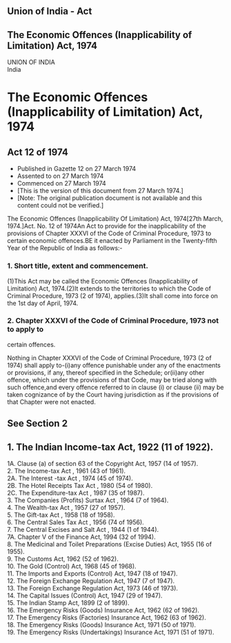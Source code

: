 ## Union of India - Act

## The Economic Offences (Inapplicability of Limitation) Act, 1974

UNION OF INDIA  
India

# The Economic Offences (Inapplicability of Limitation) Act, 1974

## Act 12 of 1974

  * Published in Gazette 12 on 27 March 1974 
  * Assented to on 27 March 1974 
  * Commenced on 27 March 1974 
  * [This is the version of this document from 27 March 1974.] 
  * [Note: The original publication document is not available and this content could not be verified.] 

The Economic Offences (Inapplicability Of Limitation) Act, 1974[27th March,
1974.]Act. No. 12 of 1974An Act to provide for the inapplicability of the
provisions of Chapter XXXVI of the Code of Criminal Procedure, 1973 to certain
economic offences.BE it enacted by Parliament in the Twenty-fifth Year of the
Republic of India as follows:-

### 1. Short title, extent and commencement.

(1)This Act may be called the Economic Offences (Inapplicability of
Limitation) Act, 1974.(2)It extends to the territories to which the Code of
Criminal Procedure, 1973 (2 of 1974), applies.(3)It shall come into force on
the 1st day of April, 1974.

### 2. Chapter XXXVI of the Code of Criminal Procedure, 1973 not to apply to
certain offences.

Nothing in Chapter XXXVI of the Code of Criminal Procedure, 1973 (2 of 1974)
shall apply to-(i)any offence punishable under any of the enactments or
provisions, if any, thereof specified in the Schedule; or(ii)any other
offence, which under the provisions of that Code, may be tried along with such
offence,and every offence referred to in clause (i) or clause (ii) may be
taken cognizance of by the Court having jurisdiction as if the provisions of
that Chapter were not enacted.

## See Section 2

1\. The Indian Income-tax Act, 1922 (11 of 1922).  
---  
1A. Clause (a) of section 63 of the Copyright Act, 1957 (14 of 1957).  
2\. The Income-tax Act , 1961 (43 of 1961).  
2A. The Interest -tax Act , 1974 (45 of 1974).  
2B. The Hotel Receipts Tax Act , 1980 (54 of 1980).  
2C. The Expenditure-tax Act , 1987 (35 of 1987).  
3\. The Companies (Profits) Surtax Act , 1964 (7 of 1964).  
4\. The Wealth-tax Act , 1957 (27 of 1957).  
5\. The Gift-tax Act , 1958 (18 of 1958).  
6\. The Central Sales Tax Act , 1956 (74 of 1956).  
7\. The Central Excises and Salt Act , 1944 (1 of 1944).  
7A. Chapter V of the Finance Act, 1994 (32 of 1994).  
8\. The Medicinal and Toilet Preparations (Excise Duties) Act, 1955 (16 of
1955).  
9\. The Customs Act, 1962 (52 of 1962).  
10\. The Gold (Control) Act, 1968 (45 of 1968).  
11\. The Imports and Exports (Control) Act, 1947 (18 of 1947).  
12\. The Foreign Exchange Regulation Act, 1947 (7 of 1947).  
13\. The Foreign Exchange Regulation Act, 1973 (46 of 1973).  
14\. The Capital Issues (Control) Act, 1947 (29 of 1947).  
15\. The Indian Stamp Act, 1899 (2 of 1899).  
16\. The Emergency Risks (Goods) Insurance Act, 1962 (62 of 1962).  
17\. The Emergency Risks (Factories) Insurance Act, 1962 (63 of 1962).  
18\. The Emergency Risks (Goods) Insurance Act, 1971 (50 of 1971).  
19\. The Emergency Risks (Undertakings) Insurance Act, 1971 (51 of 1971).

